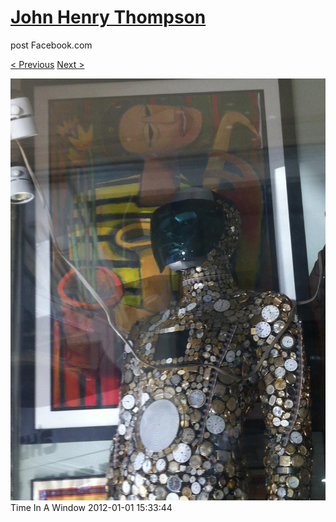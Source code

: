 # [John Henry Thompson](../README.md)
post Facebook.com

[< Previous](2012-01-01-7.md) [Next >](2012-01-01-9.md)

[![](../media/2012-01-01/Time-In-A-Window-1.jpg)](../README.md)
Time In A Window
2012-01-01 15:33:44